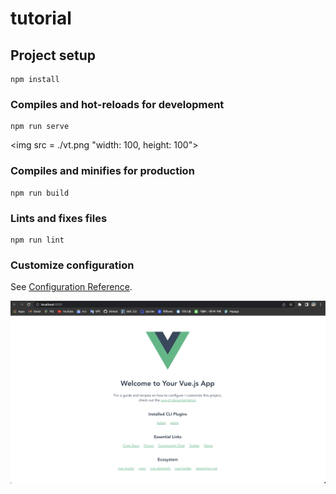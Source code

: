 # tutorial

## Project setup
```
npm install
```

### Compiles and hot-reloads for development
```
npm run serve
```
<img src = ./vt.png "width: 100, height: 100">

### Compiles and minifies for production
```
npm run build
```

### Lints and fixes files
```
npm run lint
```

### Customize configuration
See [Configuration Reference](https://cli.vuejs.org/config/).

<img src = ./vue.png>
